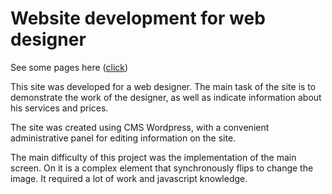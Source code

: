# Website development for web designer

See some pages here (<a href="https://valeravilks.github.io/site-for-web-designer/dist/index.html" target="_blank">click</a>)

This site was developed for a web designer. The main task of the site is to demonstrate the work of the designer, as well as indicate information about his services and prices.

The site was created using CMS Wordpress, with a convenient administrative panel for editing information on the site.

The main difficulty of this project was the implementation of the main screen. On it is a complex element that synchronously flips to change the image. It required a lot of work and javascript knowledge.


